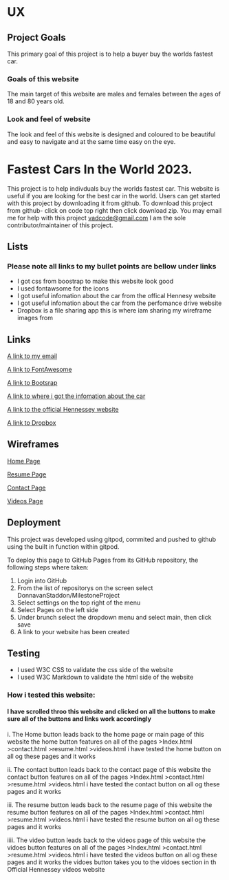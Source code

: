 # UX
## Project Goals

This primary goal of this project is to help a buyer buy the worlds fastest car.

### Goals of this website

The main target of this website are males and females between the ages of 18 and 80 years old.

### Look and feel of website
The look and feel of this website is designed and coloured to be beautiful and easy to navigate
and at the same time easy on the eye.

# Fastest Cars In the World 2023.

This project is to help indivduals buy the worlds fastest car.
This website is useful if you are looking for the best car in the world.
Users can get started with this project by downloading it from github.
To download this project from github-
click on code top right then click download zip.
You may email me for help with this project vadcode@gmail.com 
I am the sole contributor/maintainer of this project.


## Lists

### Please note all links to my bullet points are bellow under links

* I got css from boostrap to make this website look good
* I used fontawsome for the icons
* I got useful infomation about the car from the offical Hennesy website
* I got useful infomation about the car from the perfomance drive website
* Dropbox is a file sharing app this is where iam sharing my wireframe images from

## Links

[A link to my email](vadcode@gmail.com)

[A link to FontAwesome](https://www.w3schools.com/icons/fontawesome_icons_intro.asp)

[A link to Bootsrap](https://getbootstrap.com/)

[A link to where i got the infomation about the car](https://performancedrive.com.au/hennessey-venom-f5-revealed-485kmh-top-speed-target-0214/)

[A link to the official Hennessey website](https://www.hennesseyspecialvehicles.com/)

[A link to Dropbox](https://www.dropbox.com/official-teams-page?_tk=paid_sem_goog_biz_b&_camp=19541783882&_kw=dropbox|e&_ad=650071845838||c&gclid=CjwKCAjw_MqgBhAGEiwAnYOAenJswMt7TsCw9qArbV7G-24tTTU7uNZ4FCr8f7M-moxkNgyfA0RttBoC1RAQAvD_BwE)

## Wireframes

[Home Page](https://www.dropbox.com/s/qws77vmc15lnajw/home.png?dl=0)

[Resume Page](https://www.dropbox.com/s/iss6kb44unv3kh7/resume.png?dl=0)

[Contact Page](https://www.dropbox.com/s/odgvlffaazl6ll1/contact.png?dl=0)

[Videos Page](https://www.dropbox.com/s/odgvlffaazl6ll1/contact.png?dl=0)

## Deployment

This project was developed using gitpod, commited and pushed to github using the built in 
function within gitpod.

To deploy this page to GitHub Pages from its GitHub repository, the following steps where taken:

1. Login into GitHub
2. From the list of repositorys on the screen select DonnavanStaddon/MilestoneProject
3. Select settings on the top right of the menu
4. Select Pages on the left side
5. Under brunch select the dropdown menu and select main, then click save
6. A link to your website has been created

## Testing

* I used W3C CSS to validate the css side of the website
* I used W3C Markdown to validate the html side of the website

### How i tested this website:

#### I have scrolled throo this website and clicked on all the buttons to make sure all of the buttons and links work accordingly

i. The Home button leads back to the home page or main page of this website the home button features on all of the pages >Index.html >contact.html >resume.html >videos.html i have tested the home button on all og these pages and it works

ii. The contact button leads back to the contact page of this website the contact button features on all of the pages >Index.html >contact.html >resume.html >videos.html i have tested the contact button on all og these pages and it works

iii. The resume button leads back to the resume page of this website the resume button features on all of the pages >Index.html >contact.html >resume.html >videos.html i have tested the resume button on all og these pages and it works

iiii. The video button leads back to the videos page of this website the vidoes button features on all of the pages >Index.html >contact.html >resume.html >videos.html i have tested the videos button on all og these pages and it works the vidoes button takes you to the vidoes section in th Official Hennessey videos website


